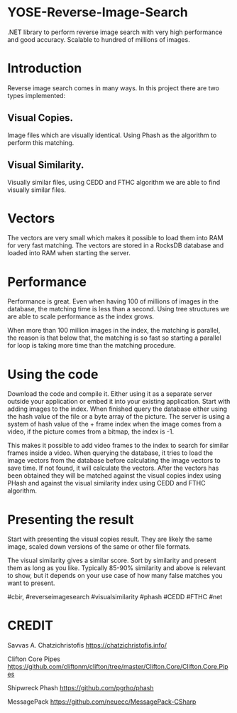 # YOSE-Reverse-Image-Search
.NET library to perform reverse image search with very high performance and good accuracy. Scalable to hundred of millions of images.

# Introduction
Reverse image search comes in many ways. In this project there are two types implemented:

## Visual Copies. 
Image files which are visually identical. Using Phash as the algorithm to perform this matching.

## Visual Similarity. 
Visually similar files, using CEDD and FTHC algorithm we are able to find visually similar files.

# Vectors
The vectors are very small which makes it possible to load them into RAM for very fast matching.
The vectors are stored in a RocksDB database and loaded into RAM when starting the server.

# Performance
Performance is great. Even when having 100 of millions of images in the database, the matching time is less than a second. Using tree structures we are able to scale performance as the index grows.

When more than 100 million images in the index, the matching is parallel, the reason is that below that, the matching is so fast so starting a parallel for loop is taking more time than the matching procedure.

# Using the code
Download the code and compile it. Either using it as a separate server outside your application or embed it into your existing application. Start with adding images to the index. When finished query the database either using the hash value of the file or a byte array of the picture.
The server is using a system of hash value of the + frame index when the image comes from a video, if the picture comes from a bitmap, the index is -1.

This makes it possible to add video frames to the index to search for similar frames inside a video. When querying the database, it tries to load the image vectors from the database before calculating the image vectors to save time. If not found, it will calculate the vectors. After the vectors has been obtained they will be matched against the visual copies index using PHash and against the visual similarity index using CEDD and FTHC algorithm.

# Presenting the result
Start with presenting the visual copies result. They are likely the same image, scaled down versions of the same or
other file formats.

The visual similarity gives a similar score. Sort by similarity and present them as long as you like. Typically 85-90% similarity and above is relevant to show, but it depends on your use case of how many false matches you want to present.

#cbir, #reverseimagesearch #visualsimilarity #phash #CEDD #FTHC #net


# CREDIT
Savvas A. Chatzichristofis
https://chatzichristofis.info/

Clifton Core Pipes
https://github.com/cliftonm/clifton/tree/master/Clifton.Core/Clifton.Core.Pipes

Shipwreck Phash
https://github.com/pgrho/phash

MessagePack
https://github.com/neuecc/MessagePack-CSharp




